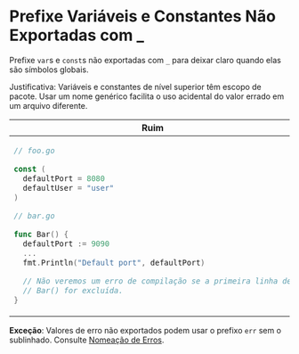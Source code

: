# Prefixe Variáveis e Constantes Não Exportadas com _

Prefixe `var`s e `const`s não exportadas com `_` para deixar claro quando
elas são símbolos globais.

Justificativa: Variáveis e constantes de nível superior têm escopo de pacote.
Usar um nome genérico facilita o uso acidental do valor errado em um arquivo
diferente.

<table>
<thead><tr><th>Ruim</th><th>Bom</th></tr></thead>
<tbody>
<tr><td>

```go
// foo.go

const (
  defaultPort = 8080
  defaultUser = "user"
)

// bar.go

func Bar() {
  defaultPort := 9090
  ...
  fmt.Println("Default port", defaultPort)

  // Não veremos um erro de compilação se a primeira linha de
  // Bar() for excluída.
}
```

</td><td>

```go
// foo.go

const (
  _defaultPort = 8080
  _defaultUser = "user"
)
```

</td></tr>
</tbody></table>

**Exceção**: Valores de erro não exportados podem usar o prefixo `err` sem o sublinhado.
Consulte [Nomeação de Erros](error-name.md).
